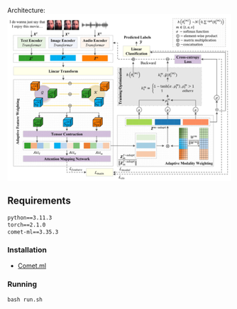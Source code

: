 
Architecture:
![image](./model.jpg)
## Requirements
```
python==3.11.3
torch==2.1.0
comet-ml==3.35.3
```
### Installation
- [Comet.ml](https://www.comet.ml/docs/python-sdk/advanced/)
### Running
```
bash run.sh
```
